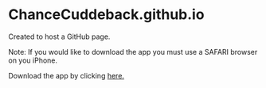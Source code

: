 # ChanceCuddeback.github.io
Created to host a GitHub page. 

Note: If you would like to download the app you must use a SAFARI browser on you iPhone.

Download the app by clicking [here.](itms-services://?action=download-manifest&amp;url=https://github.com/ChanceCuddeback/ChanceCuddeback.github.io/blob/master/IPA-OTA.plist)
